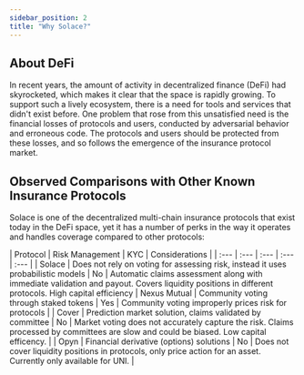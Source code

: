 ```yaml
---
sidebar_position: 2
title: "Why Solace?"
---
```


## About DeFi

In recent years, the amount of activity in decentralized finance (DeFi) had skyrocketed, which makes it clear that the space is rapidly growing. To support such a lively ecosystem, there is a need for tools and services that didn't exist before. One problem that rose from this unsatisfied need is the financial losses of protocols and users, conducted by adversarial behavior and erroneous code. The protocols and users should be protected from these losses, and so follows the emergence of the insurance protocol market.

## Observed Comparisons with Other Known Insurance Protocols

Solace is one of the decentralized multi-chain insurance protocols that exist today in the DeFi space, yet it has a number of perks in the way it operates and handles coverage compared to other protocols:

| Protocol | Risk Management | KYC | Considerations |
| :--- |  :--- | :--- | :--- | :--- |
| Solace | Does not rely on voting for assessing risk, instead it uses probabilistic models | No | Automatic claims assessment along with immediate validation and payout. Covers liquidity positions in different protocols. High capital efficiency
| Nexus Mutual | Community voting through staked tokens | Yes | Community voting improperly prices risk for protocols |
| Cover | Prediction market solution, claims validated by committee | No | Market voting does not accurately capture the risk. Claims processed by committees are slow and could be biased. Low capital efficency. |
| Opyn | Financial derivative (options) solutions | No | Does not cover liquidity positions in protocols, only price action for an asset. Currently only available for UNI. |